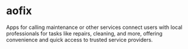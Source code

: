 # aofix
Apps for calling maintenance or other services connect users with local professionals for tasks like repairs, cleaning, and more, offering convenience and quick access to trusted service providers.
